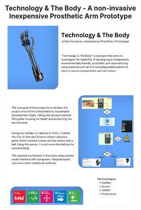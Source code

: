 <h2 align="center">Technology & The Body - A non-invasive Inexpensive Prosthetic Arm Prototype</h2>

<p align="center">
  <img src="https://github.com/ShaneWhitmore/TechnologyAndTheBody/blob/main/Semester%202/FYP%20Poster.png" 
       width="400px">
</p>
